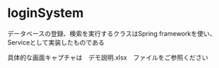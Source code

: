 # loginSystem
データベースの登録、検索を実行するクラスはSpring frameworkを使い、Serviceとして実装したものである


具体的な画面キャプチャは　デモ説明.xlsx　ファイルをご参照ください
